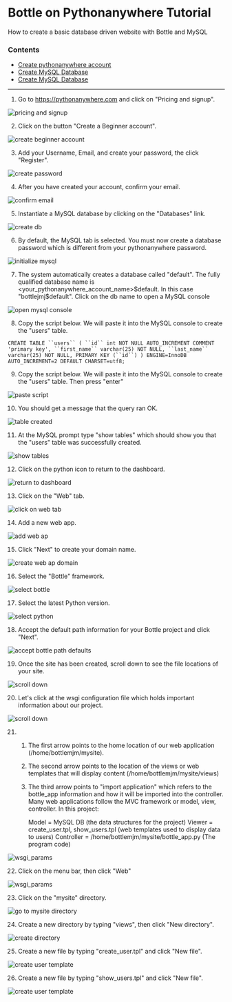 # Bottle on Pythonanywhere Tutorial
 How to create a basic database driven website with Bottle and MySQL

### Contents
* <a href="#download-ubuntu">Create pythonanywhere account</a>
* <a href="#install-oracle">Create MySQL Database</a>
* <a href="#install-oracle">Create MySQL Database</a>



***

1. Go to https://pythonanywhere.com and click on "Pricing and signup".

![pricing and signup](images/01%20pythonanywhere.png)

2. Click on the button "Create a Beginner account".

![create beginner account](images/02%20free_account.png)

3. Add your Username, Email, and create your password, the click "Register".

![create password](images/03%20create_account.png)

4. After you have created your account, confirm your email.

![confirm email](images/05%20confirm_email.png)

5. Instantiate a MySQL database by clicking on the "Databases" link.

![create db](images/06%20click_db.png)

6. By default, the MySQL tab is selected. You must now create a database password which is 
   different from your pythonanywhere password.

![initialize mysql](images/07%20initialize_mysql.png)

7. The system automatically creates a database called "default". The fully qualified database 
   name is <your_pythonanywhere_account_name>$default. In this case "bottlejmj$default". 
   Click on the db name to open a MySQL console

![open mysql console](images/08%20open_db_console.png)

8. Copy the script below. We will paste it into the MySQL console to create the "users" table.

`CREATE TABLE ``users`` (
``id`` int NOT NULL AUTO_INCREMENT COMMENT 'primary key',
``first_name`` varchar(25) NOT NULL,
``last_name`` varchar(25) NOT NULL,
PRIMARY KEY (``id``)
) ENGINE=InnoDB AUTO_INCREMENT=2 DEFAULT CHARSET=utf8;`

9. Copy the script below. We will paste it into the MySQL console to create the "users" table. 
   Then press "enter"

![paste script](images/11%20paste_script.png)

10. You should get a message that the query ran OK.

![table created](images/12%20table_created.png)

11. At the MySQL prompt type "show tables" which should show you that the "users" table was successfully 
    created.

![show tables](images/13%20table_show_tables.png)

12. Click on the python icon to return to the dashboard.

![return to dashboard](images/14%20go_to_dashboard.png)

13. Click on the "Web" tab.

![click on web tab](images/15%20go_to_web.png)

14. Add a new web app.

![add web ap](images/16%20add_web_app.png)

15. Click "Next" to create your domain name.

![create web ap domain](images/17%20web_app_domain.png)

16. Select the "Bottle" framework.

![select bottle](images/18%20bottle.png)

17. Select the latest Python version.

![select python](images/18%20python_39.png)

18. Accept the default path information for your Bottle project and click "Next".

![accept bottle path defaults](images/19%20quickstart_bottle.png)

19. Once the site has been created, scroll down to see the file locations of your site.

![scroll down](images/20%20scroll_down.png)

20. Let's click at the wsgi configuration file which holds important information about our project.

![scroll down](images/21%20wsgi_file.png)

21. 1. The first arrow points to the home location of our web application (/home/bottlemjm/mysite).
    2. The second arrow points to the location of the views or web templates that will display content
       (/home/bottlemjm/mysite/views)
    3. The third arrow points to "import application" which refers to the bottle_app information and 
       how it will be imported into the controller. Many web applications follow the MVC framework or
       model, view, controller. In this project:
       
       Model = MySQL DB (the data structures for the project)
       Viewer = create_user.tpl, show_users.tpl (web templates used to display data to users)
       Controller = /home/bottlemjm/mysite/bottle_app.py (The program code)
       

![wsgi_params](images/22%20wsgi_params.png)

22. Click on the menu bar, then click "Web"

![wsgi_params](images/23%20gotowebmenu.png)

23. Click on the "mysite" directory.

![go to mysite directory](images/24%20click_on_mysite.png)

24. Create a new directory by typing "views", then click "New directory".

![create directory](images/25%20create_directory.png)

25. Create a new file by typing "create_user.tpl" and click "New file".

![create user template](images/26%20create_user.png)

26. Create a new file by typing "show_users.tpl" and click "New file".

![create user template](images/27%20show_user.png)




